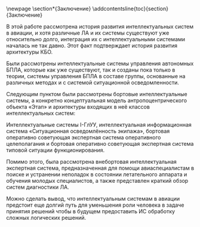 \newpage
\section*{Заключение}
\addcontentsline{toc}{section}{Заключение}

В этой работе рассмотрена история развития интеллектуальных систем в авиации, и хотя различные ЛА и их системы существуют уже относительно долго, интеграция их с интеллектуальными системами началась не так давно. Этот факт подтверждает история развития архитектуры КБО. 

Были рассмотрены интеллектуальные системы управления автономных БПЛА, которые как уже существуют, так и созданы пока только в теории, системы управления БПЛА в составе группы, основанные на различных методах и с системой ситуационной осведомленности.

Следующим пунктом были рассмотрены бортовые интеллектуальные системы, а конкретно концептуальная модель антропоцентрического объекта «Этап» и архитектуры входящих в неё классов интеллектуальных систем:

Интеллектуальные системы I-ГлУУ, интеллектуальная информационная система «Ситуационная осведомлённость экипажа», бортовая оперативно советующая экспертная система оперативного целеполагания и бортовая оперативно советующая экспертная система типовой ситуации функционирования.

Помимо этого, была рассмотрена внебортовая интеллектуальная экспертная система, предназначенная для помощи авиаспециалистам в поиске и устранении неполадок в состоянии летательного аппарата и обучения молодых специалистов, а также представлен краткий обзор систем диагностики ЛА.

Можно сделать вывод, что интеллектуальным системам в авиации предстоит еще долгий путь для уменьшения роли человека в задаче принятия решений чтобы в будущем предоставить ИС обработку сложных логических решений.

